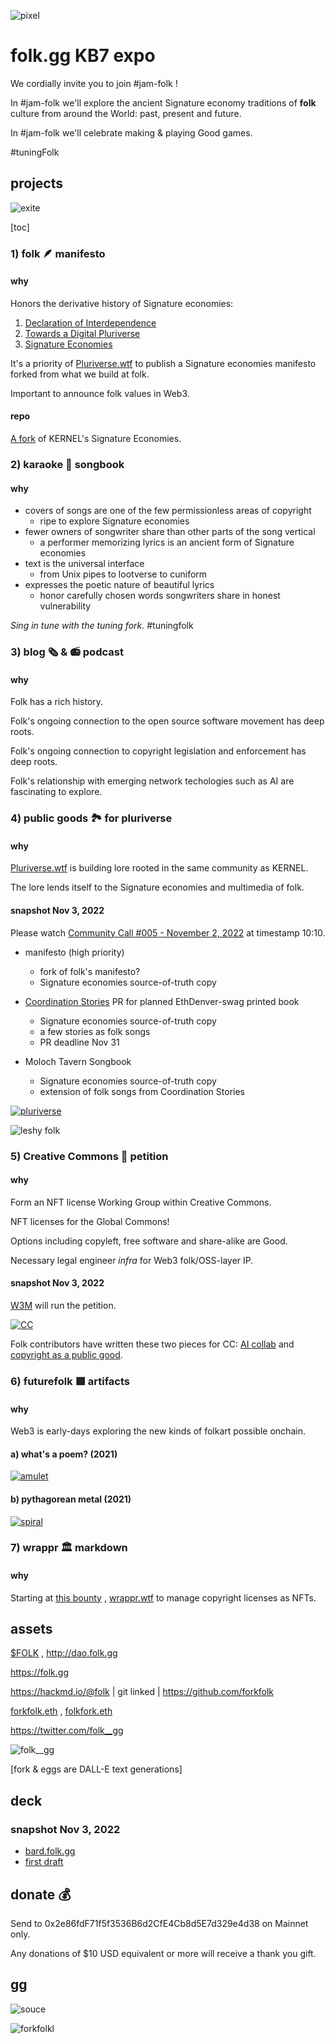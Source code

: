![pixel](https://i.imgur.com/FC3P5x5.png)

# folk.gg KB7 expo

We cordially invite you to join #jam-folk !

In #jam-folk we'll explore the ancient Signature economy traditions of **folk** culture from around the World: past, present and future.

In #jam-folk we'll celebrate making & playing Good games.

#tuningFolk

## projects

![exite](https://i.imgur.com/EwpJbzF.png)

[toc]

### 1) folk 🪶 manifesto

#### why

Honors the derivative history of Signature economies: 

1) [Declaration of Interdependence](https://www.interdependence.online/declaration)
2) [Towards a Digital Pluriverse](https://pluriverse.world/)
3) [Signature Economies](https://sign.kernel.community)

It's a priority of [Pluriverse.wtf](https://pluriverse.wtf) to publish a Signature economies manifesto forked from what we build at folk.

Important to announce folk values in Web3.

#### repo

[A fork](https://github.com/forkfolk/manifesto) of KERNEL's Signature Economies.

### 2) karaoke 📖 songbook

#### why

* covers of songs are one of the few permissionless areas of copyright
    * ripe to explore Signature economies 
* fewer owners of songwriter share than other parts of the song vertical
    * a performer memorizing lyrics is an ancient form of Signature economies
* text is the universal interface
    * from Unix pipes to lootverse to cuniform
* expresses the poetic nature of beautiful lyrics
    *  honor carefully chosen words songwriters share in honest vulnerability

*Sing in tune with the tuning fork.* #tuningfolk

### 3) blog 🗞️ & 📻 podcast

#### why

Folk has a rich history. 

Folk's ongoing connection to the open source software movement has deep roots.

Folk's ongoing connection to copyright legislation and enforcement has deep roots.

Folk's relationship with emerging network techologies such as AI are fascinating to explore.

### 4) public goods 🏞️ for pluriverse 

#### why

[Pluriverse.wtf](https://pluriverse.wtf) is building lore rooted in the same community as KERNEL.

The lore lends itself to the Signature economies and multimedia of folk.

#### snapshot Nov 3, 2022

Please watch [Community Call #005 - November 2, 2022](https://vimeo.com/766561431/2e81b8aa0f) at timestamp 10:10.

* manifesto (high priority)
    * fork of folk's manifesto? 
    * Signature economies source-of-truth copy
* [Coordination Stories](https://github.com/forkfolk/coordination_stories) PR for planned EthDenver-swag printed book
    * Signature economies source-of-truth copy
    * a few stories as folk songs
    * PR deadline Nov 31

* Moloch Tavern Songbook
    * Signature economies source-of-truth copy
    * extension of folk songs from Coordination Stories

[![pluriverse](https://i.imgur.com/oSs7wty.png)](https://pluriverse.wtf)

![leshy folk](https://i.imgur.com/z3h062f.jpg)

### 5) Creative Commons 📜 petition

#### why 

Form an NFT license Working Group within Creative Commons.

NFT licenses for the Global Commons!

Options including copyleft, free software and share-alike are Good.

Necessary legal engineer *infra* for Web3 folk/OSS-layer IP.

#### snapshot Nov 3, 2022

[W3M](https://twitter.com/Web3Coalition) will run the petition. 

[![CC](https://i.imgur.com/28RiSi8.png)](https://twitter.com/lessig/status/1587969058774798336)

Folk contributors have written these two pieces for CC: [AI collab](https://ccai.pubpub.org/pub/collaborations) and [copyright as a public good](https://ca.creativecommons.net/2021/08/09/copyright-as-a-public-good-cc-nft-value-creation/).

### 6) futurefolk 🟥 artifacts

#### why

Web3 is early-days exploring the new kinds of folkart possible onchain.

#### a) what's a poem? (2021)

[![amulet](https://i.imgur.com/YJbdsvb.png)](https://opensea.io/assets/ethereum/0xdf5b5ee15cc96ba7d0cb6bd9b2c0fc4417ab6445/237)

#### b) pythagorean metal (2021)

[![spiral](https://i.imgur.com/FI0f6Q2.png)](gold.besta.pe)

### 7) wrappr 🏛 markdown

#### why

Starting at [this bounty](https://app.dework.xyz/profile/bestape/board?taskId=3f2f3e67-c182-4a99-8cb1-d38c3544820c) , [wrappr.wtf](http://wrappr.wtf/) to manage copyright licenses as NFTs.

## assets

[\$FOLK](https://etherscan.io/token/0x2e86fdF71f5f3536B6d2CfE4Cb8d5E7d329e4d38) , http://dao.folk.gg

https://folk.gg

https://hackmd.io/@folk | git linked | https://github.com/forkfolk

[forkfolk.eth](https://etherscan.io/enslookup-search?search=forkfolk.eth) , [folkfork.eth](https://etherscan.io/enslookup-search?search=folkfork.eth)

https://twitter.com/folk__gg

![folk__gg](https://i.imgur.com/J0wXdhc.jpg)

[fork & eggs are DALL-E text generations]

## deck

### snapshot Nov 3, 2022

* [bard.folk.gg](http://bard.folk.gg)
* [first draft](https://docs.google.com/presentation/d/11xUZNij6CrIP7EkH6HF9oE_T_T6fMH-09Xbd3sK2b34/edit?usp=sharing)

## donate 💰

Send to 0x2e86fdF71f5f3536B6d2CfE4Cb8d5E7d329e4d38 on Mainnet only.

Any donations of $10 USD equivalent or more will receive a thank you gift. 

## gg

![souce](https://i.imgur.com/9zKQLf9.jpg)

![forkfolkl](https://i.imgur.com/alDUTaN.png)

